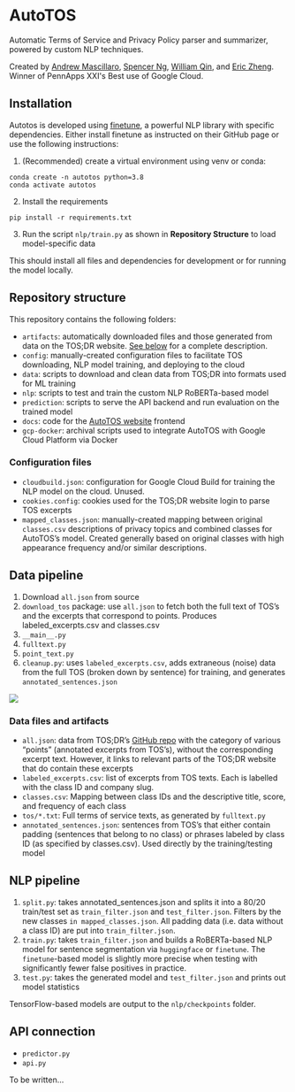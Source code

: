 # AutoTOS

Automatic Terms of Service and Privacy Policy parser and summarizer, powered by custom NLP techniques.

Created by [Andrew Mascillaro](https://github.com/intermezzio), [Spencer Ng](https://github.com/spencerng), [William Qin](https://github.com/MathTauAthogen), and [Eric Zheng](https://github.com/air-wreck). Winner of PennApps XXI's Best use of Google Cloud.

## Installation

Autotos is developed using [finetune](https://github.com/IndicoDataSolutions/finetune), a powerful NLP library with specific dependencies. Either install finetune as instructed on their GitHub page or use the following instructions:

1. (Recommended) create a virtual environment using venv or conda:
```
conda create -n autotos python=3.8
conda activate autotos
```
2. Install the requirements
```
pip install -r requirements.txt
```
3. Run the script `nlp/train.py` as shown in **Repository Structure** to load model-specific data

This should install all files and dependencies for development or for running the model locally.

## Repository structure

This repository contains the following folders:

* `artifacts`: automatically downloaded files and those generated from data on the TOS;DR website. [See below](#data-files-and-artifacts) for a complete description.
* `config`: manually-created configuration files to facilitate TOS downloading, NLP model training, and deploying to the cloud
* `data`: scripts to download and clean data from TOS;DR into formats used for ML training
* `nlp`: scripts to test and train the custom NLP RoBERTa-based model
* `prediction`: scripts to serve the API backend and run evaluation on the trained model
* `docs`: code for the [AutoTOS website](http://autotos.me) frontend
* `gcp-docker`: archival scripts used to integrate AutoTOS with Google Cloud Platform via Docker


### Configuration files

* `cloudbuild.json`: configuration for Google Cloud Build for training the NLP model on the cloud. Unused.
* `cookies.config`: cookies used for the TOS;DR website login to parse TOS excerpts
* `mapped_classes.json`: manually-created mapping between original `classes.csv` descriptions of privacy topics and combined classes for AutoTOS’s model. Created generally based on original classes with high appearance frequency and/or similar descriptions.


## Data pipeline

1. Download `all.json` from source
2. `download_tos` package: use `all.json` to fetch both the full text of TOS’s and the excerpts that correspond to points. Produces labeled_excerpts.csv and classes.csv
  1. `__main__.py` 
  2. `fulltext.py`
  3. `point_text.py`
4. `cleanup.py`: uses `labeled_excerpts.csv`, adds extraneous (noise) data from the full TOS (broken down by sentence) for training, and generates `annotated_sentences.json`

![](https://gist.github.com/spencerng/63c95363c617bdbe0ec2c9e5d53785df/raw/d7c01cb18307a67d46df8391f3bdee362b3abe14/data-pipeline.svg)


### Data files and artifacts

* `all.json`: data from TOS;DR’s [GitHub repo](https://raw.githubusercontent.com/tosdr/tosdr.org/master/api/1/all.json) with the category of various “points” (annotated excerpts from TOS’s), without the corresponding excerpt text. However, it links to relevant parts of the TOS;DR website that do contain these excerpts
* `labeled_excerpts.csv`: list of excerpts from TOS texts. Each is labelled with the class ID and company slug.
* `classes.csv`: Mapping between class IDs and the descriptive title, score, and frequency of each class
* `tos/*.txt`: Full terms of service texts, as generated by `fulltext.py`
* `annotated_sentences.json`: sentences from TOS’s that either contain padding (sentences that belong to no class) or phrases labeled by class ID (as specified by classes.csv). Used directly by the training/testing model


## NLP pipeline

1. `split.py`: takes annotated_sentences.json and splits it into a 80/20 train/test set as `train_filter.json` and `test_filter.json`. Filters by the new classes `in mapped_classes.json`. All padding data (i.e. data without a class ID) are put into `train_filter.json`.
2. `train.py`: takes `train_filter.json` and builds a RoBERTa-based NLP model for sentence segmentation via `huggingface` or `finetune`. The `finetune`-based model is slightly more precise when testing with significantly fewer false positives in practice.
3. `test.py`: takes the generated model and `test_filter.json` and prints out model statistics

TensorFlow-based models are output to the `nlp/checkpoints` folder.

## API connection

* `predictor.py`
* `api.py`

To be written...
